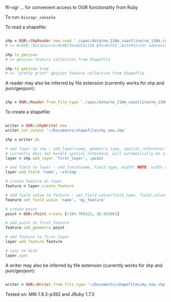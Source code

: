 ffi-ogr
... for convenient access to OGR functionality from Ruby

To run: `bin/ogr_console`

To read a shapefile:

```ruby

shp = OGR::ShpReader.new.read './spec/data/ne_110m_coastline/ne_110m_coastline.shp'
# => #<OGR::DataSource:0x007fba4d19c328 @ds=#<FFI::AutoPointer address=0x007fba4c4cdc50>>

shp.to_geojson
# => geojson feature collection from Shapefile

shp.to_geojson true
# => "pretty print" geojson feature collection from Shapefile
```

A reader may also be inferred by file extension (currently works for shp and json/geojson):

```ruby

shp = OGR::Reader.from_file_type './spec/data/ne_110m_coastline/ne_110m_coastline.shp'

```

To create a shapefile:

```ruby

writer = OGR::ShpWriter.new
writer.set_output '~/Documents/shapefiles/my_new.shp'

shp = writer.ds

# add layer to shp : add_layer(name, geometry_type, spatial_reference)
# currently does not handle spatial reference, will automatically be nil
layer = shp.add_layer 'first_layer', :point

# add field to layer : add_field(name, field_type, width) NOTE: width defaults to 32
layer.add_field 'name', :string

# create feature on layer
feature = layer.create_feature

# add field value to feature : set_field_value(field_name, field_value, field_type) NOTE: type can be inferred
feature.set_field_value 'name', 'my_feature'

# create point
point = OGR::Point.create [-104.789322, 38.992961]

# add point to first_feature
feature.add_geometry point

# add feature to first_layer
layer.add_feature feature

# sync to disk
layer.sync

```

A writer may also be inferred by file extension (currently works for shp and json/geojson):

```ruby

writer = OGR::Writer.from_file_type '~/Documents/shapefiles/my_new.shp'

```

Tested on: MRI 1.9.3-p392 and JRuby 1.7.3
